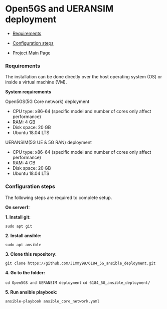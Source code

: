 # Open5GS and UERANSIM deployment

- [Requirements](#requirements)
- [Configuration steps](#configuration-steps)

- [Project Main Page](https://github.com/J1mmy99/6184_5G_ansible_deployment)


### Requirements
The installation can be done directly over the host operating system (OS) or inside a virtual machine (VM).   

**System requirements**

Open5GS(5G Core network) deployment
- CPU type: x86-64 (specific model and number of cores only affect performance)
- RAM: 4 GB
- Disk space: 20 GB
- Ubuntu 18.04 LTS

UERANSIM(5G UE & 5G RAN) deployment
- CPU type: x86-64 (specific model and number of cores only affect performance)
- RAM: 4 GB
- Disk space: 20 GB
- Ubuntu 18.04 LTS

### Configuration steps
The following steps are required to complete setup.

**On server1:**

**1. Install git:**      
    
``` sudo apt git ``` 

**2. Install ansible:**      
    
``` sudo apt ansible ```

**3. Clone this repository:**      
    
``` git clone https://github.com/J1mmy99/6184_5G_ansible_deployment.git ```

**4. Go to the folder:**      
    
``` cd Open5GS and UERANSIM deployment ```
``` cd 6184_5G_ansible_deployment/ ```

**5. Run ansible playbook:**

``` ansible-playbook ansible_core_network.yaml ```


